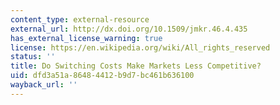 ```yaml
---
content_type: external-resource
external_url: http://dx.doi.org/10.1509/jmkr.46.4.435
has_external_license_warning: true
license: https://en.wikipedia.org/wiki/All_rights_reserved
status: ''
title: Do Switching Costs Make Markets Less Competitive?
uid: dfd3a51a-8648-4412-b9d7-bc461b636100
wayback_url: ''
---
```

